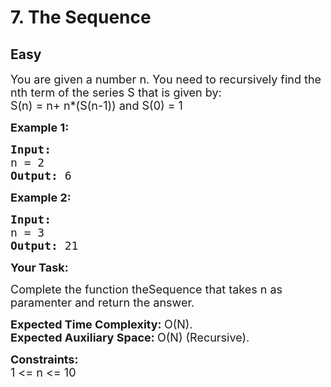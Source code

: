 # 7. The Sequence
## Easy
<div class="problem-statement">
                <p></p><p><span style="font-size:18px">You are given a number n. You need to recursively find the nth term of the series S that is given by:<br>
S(n) = n+ n*(S(n-1)) and S(0) = 1</span></p>

<p><span style="font-size:18px"><strong>Example 1:</strong></span></p>

<pre><span style="font-size:18px"><strong>Input:
</strong>n = 2
<strong>Output: </strong>6</span>
</pre>

<p><span style="font-size:18px"><strong>Example 2:</strong></span></p>

<pre><span style="font-size:18px"><strong>Input:
</strong>n = 3
<strong>Output: </strong>21</span></pre>

<p><span style="font-size:18px"><strong>Your Task:</strong> </span></p>

<p><span style="font-size:18px">Complete the function theSequence that takes n as paramenter and return the answer.</span></p>

<p><span style="font-size:18px"><strong>Expected Time Complexity:&nbsp;</strong>O(N).<br>
<strong>Expected Auxiliary Space:&nbsp;</strong>O(N) (Recursive).</span></p>

<p><span style="font-size:18px"><strong>Constraints:</strong><br>
1 &lt;= n &lt;= 10</span></p>
 <p></p>
            </div>